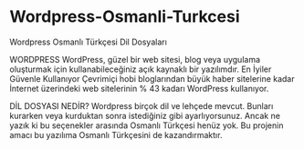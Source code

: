 # Wordpress-Osmanli-Turkcesi
Wordpress Osmanlı Türkçesi Dil Dosyaları

WORDPRESS
WordPress, güzel bir web sitesi, blog veya uygulama oluşturmak için kullanabileceğiniz açık kaynaklı bir yazılımdır.
En İyiler Güvenle Kullanıyor
Çevrimiçi hobi bloglarından büyük haber sitelerine kadar İnternet üzerindeki web sitelerinin % 43 kadarı WordPress kullanıyor.


DİL DOSYASI NEDİR?
Wordpress birçok dil ve lehçede mevcut. Bunları kurarken veya kurduktan sonra istediğiniz gibi ayarlıyorsunuz. Ancak ne yazık ki bu seçenekler arasında Osmanlı Türkçesi henüz yok. Bu projenin amacı bu yazılıma Osmanlı Türkçesini de kazandırmaktır.
